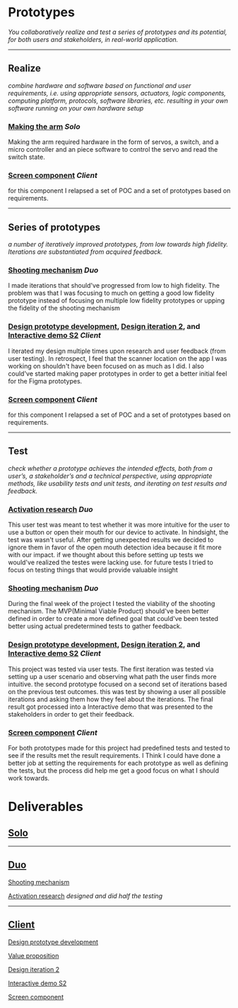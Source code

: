 # Prototypes
*You collaboratively realize and test a series of prototypes and its potential, for both users and stakeholders, in real-world application.*

<hr/>

## Realize 
*combine hardware and software based on functional and user requirements, i.e. using appropriate sensors, actuators, logic components, computing platform, protocols, software libraries, etc. resulting in your own software running on your own hardware setup*

### [Making the arm](../Projects/David%20and%20Goliath.md) *Solo*
Making the arm required hardware in the form of servos, a switch, and a micro controller and an piece software to control the servo and read the switch state.

### [Screen component](https://1drv.ms/u/s!AhghFEyrhlMEkZUgffxx-lcGZYmFyw?e=enbb0z) *Client*
for this component I relapsed a set of POC and a set of prototypes based on requirements.

<hr/>

## Series of prototypes 
*a number of iteratively improved prototypes, from low towards high fidelity. Iterations are substantiated from acquired feedback.*

### [Shooting mechanism](https://github.com/Rudolfisky/ALND/blob/main/Research/Shooting%20Mechanism.md) *Duo*
I made iterations that should've progressed from low to high fidelity. The problem was that I was focusing to much on getting a good low fidelity prototype instead of focusing on multiple low fidelity prototypes or upping the fidelity of the shooting mechanism

### [Design prototype development](https://1drv.ms/u/s!AhghFEyrhlMEkZUgffxx-lcGZYmFyw?e=enbb0z), [Design iteration 2](https://www.figma.com/file/mfSndr4DXEdiwT20qK9E4Z/Jumbo-app-proto-1?node-id=0%3A1&t=hQtjfRUIkhsC8hD1-0), and [Interactive demo S2](https://www.figma.com/file/5PxU9PetiykBcUj1u8ToSW/Interactive-Demo?node-id=75%3A429&t=vB9owuHeVEm0bTxH-0) *Client*
I iterated my design multiple times upon research and user feedback (from user testing). In retrospect, I feel that the scanner location on the app I was working on shouldn't have been focused on as much as I did. I also could've started making paper prototypes in order to get a better initial feel for the Figma prototypes.

### [Screen component](https://1drv.ms/u/s!AhghFEyrhlMEkZUgffxx-lcGZYmFyw?e=enbb0z) *Client*
for this component I relapsed a set of POC and a set of prototypes based on requirements.

<hr/>

## Test 
*check whether a prototype achieves the intended effects, both from a user’s, a stakeholder’s and a technical perspective, using appropriate methods, like usability tests and unit tests, and iterating on test results and feedback.*

### [Activation research](https://github.com/Rudolfisky/ALND/blob/main/Research/UI%20Manual%20or%20Auto%20activation%20MK1.md) *Duo*
This user test was meant to test whether it was more intuitive for the user to use a button or open their mouth for our device to activate. In hindsight, the test was wasn't useful. After getting unexpected results we decided to ignore them in favor of the open mouth detection idea because it fit more with our impact. if we thought about this before setting up tests we would've realized the testes were lacking use. for future tests I tried to focus on testing things that would provide valuable insight

### [Shooting mechanism](https://github.com/Rudolfisky/ALND/blob/main/Research/Shooting%20Mechanism.md) *Duo*
During the final week of the project I tested the viability of the shooting mechanism. The MVP(Minimal Viable Product) should've been better defined in order to create a more defined goal that could've been tested better using actual predetermined tests to gather feedback.

### [Design prototype development](https://1drv.ms/u/s!AhghFEyrhlMEkZUgffxx-lcGZYmFyw?e=enbb0z), [Design iteration 2](https://www.figma.com/file/mfSndr4DXEdiwT20qK9E4Z/Jumbo-app-proto-1?node-id=0%3A1&t=hQtjfRUIkhsC8hD1-0), and [Interactive demo S2](https://www.figma.com/file/5PxU9PetiykBcUj1u8ToSW/Interactive-Demo?node-id=75%3A429&t=vB9owuHeVEm0bTxH-0) *Client*
This project was tested via user tests. The first iteration was tested via setting up a user scenario and observing what path the user finds more intuitive.
the second prototype focused on a second set of iterations based on the previous test outcomes. this was test by showing a user all possible iterations and asking them how they feel about the iterations.
The final result got processed into a Interactive demo that was presented to the stakeholders in order to get their feedback.


### [Screen component](https://1drv.ms/u/s!AhghFEyrhlMEkZUgffxx-lcGZYmFyw?e=enbb0z) *Client*
For both prototypes made for this project had predefined tests and tested to see if the results met the result requirements. I Think I could have done a better job at setting the requirements for each prototype as well as defining the tests, but the process did help me get a good focus on what I should work towards.

# Deliverables
## [Solo](../Projects/David%20and%20Goliath.md)



<hr/>

## [Duo](../Projects/ALND%20(duo%20project).md)

[Shooting mechanism](https://github.com/Rudolfisky/ALND/blob/main/Research/Shooting%20Mechanism.md)

[Activation research](https://github.com/Rudolfisky/ALND/blob/main/Research/UI%20Manual%20or%20Auto%20activation%20MK1.md) *designed and did half the testing*

<hr/>

## [Client](../Projects/Client%20project.md)

[Design prototype development](https://1drv.ms/u/s!AhghFEyrhlMEkZUgffxx-lcGZYmFyw?e=enbb0z)

[Value proposition](https://1drv.ms/u/s!AhghFEyrhlMEkZUgffxx-lcGZYmFyw?e=enbb0z)

[Design iteration 2](https://www.figma.com/file/mfSndr4DXEdiwT20qK9E4Z/Jumbo-app-proto-1?node-id=0%3A1&t=hQtjfRUIkhsC8hD1-0)

[Interactive demo S2](https://www.figma.com/file/5PxU9PetiykBcUj1u8ToSW/Interactive-Demo?node-id=75%3A429&t=vB9owuHeVEm0bTxH-0)

[Screen component](https://1drv.ms/u/s!AhghFEyrhlMEkZUgffxx-lcGZYmFyw?e=enbb0z)